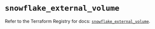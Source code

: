 # `snowflake_external_volume`

Refer to the Terraform Registry for docs: [`snowflake_external_volume`](https://registry.terraform.io/providers/snowflakedb/snowflake/2.3.0/docs/resources/external_volume).
